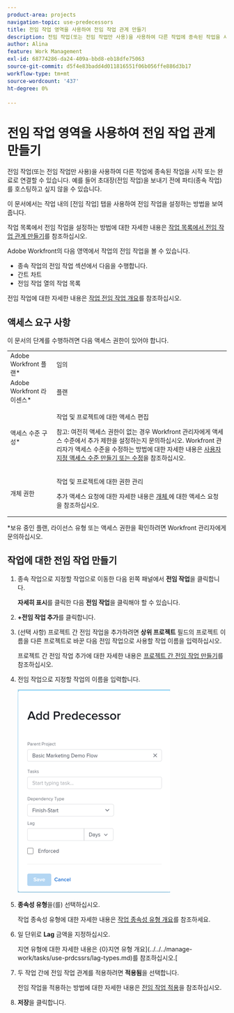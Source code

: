 ```yaml
---
product-area: projects
navigation-topic: use-predecessors
title: 전임 작업 영역을 사용하여 전임 작업 관계 만들기
description: 전임 작업(또는 전임 작업만 사용)을 사용하여 다른 작업에 종속된 작업을 시작 또는 완료로 연결할 수 있습니다. 예를 들어 초대장(전임 작업)을 보내기 전에 파티(종속 작업)를 호스팅하고 싶지 않을 수 있습니다.
author: Alina
feature: Work Management
exl-id: 68774286-da24-409a-bbd8-eb18dfe75063
source-git-commit: d5f4e83badd4d011816551f06b056ffe886d3b17
workflow-type: tm+mt
source-wordcount: '437'
ht-degree: 0%

---
```


# 전임 작업 영역을 사용하여 전임 작업 관계 만들기

전임 작업(또는 전임 작업만 사용)을 사용하여 다른 작업에 종속된 작업을 시작 또는 완료로 연결할 수 있습니다. 예를 들어 초대장(전임 작업)을 보내기 전에 파티(종속 작업)를 호스팅하고 싶지 않을 수 있습니다.

이 문서에서는 작업 내의 [전임 작업] 탭을 사용하여 전임 작업을 설정하는 방법을 보여 줍니다.

작업 목록에서 전임 작업을 설정하는 방법에 대한 자세한 내용은 [작업 목록에서 전임 작업 관계 만들기](../../../manage-work/tasks/use-prdcssrs/create-predecessors-on-task-list.md)를 참조하십시오.

Adobe Workfront의 다음 영역에서 작업의 전임 작업을 볼 수 있습니다.

* 종속 작업의 전임 작업 섹션에서 다음을 수행합니다.
* 간트 차트
* 전임 작업 열의 작업 목록

전임 작업에 대한 자세한 내용은 [작업 전임 작업 개요](../../../manage-work/tasks/use-prdcssrs/predecessors-overview.md)를 참조하십시오.

## 액세스 요구 사항

이 문서의 단계를 수행하려면 다음 액세스 권한이 있어야 합니다.

<table style="table-layout:auto"> 
 <col> 
 <col> 
 <tbody> 
  <tr> 
   <td role="rowheader">Adobe Workfront 플랜*</td> 
   <td> <p>임의</p> </td> 
  </tr> 
  <tr> 
   <td role="rowheader">Adobe Workfront 라이센스*</td> 
   <td> <p>플랜 </p> </td> 
  </tr> 
  <tr> 
   <td role="rowheader">액세스 수준 구성*</td> 
   <td> <p>작업 및 프로젝트에 대한 액세스 편집</p> <p>참고: 여전히 액세스 권한이 없는 경우 Workfront 관리자에게 액세스 수준에서 추가 제한을 설정하는지 문의하십시오. Workfront 관리자가 액세스 수준을 수정하는 방법에 대한 자세한 내용은 <a href="../../../administration-and-setup/add-users/configure-and-grant-access/create-modify-access-levels.md" class="MCXref xref">사용자 지정 액세스 수준 만들기 또는 수정</a>을 참조하십시오.</p> </td> 
  </tr> 
  <tr> 
   <td role="rowheader">개체 권한</td> 
   <td> <p>작업 및 프로젝트에 대한 권한 관리</p> <p>추가 액세스 요청에 대한 자세한 내용은 <a href="../../../workfront-basics/grant-and-request-access-to-objects/request-access.md" class="MCXref xref">개체 </a>에 대한 액세스 요청 을 참조하십시오.</p> </td> 
  </tr> 
 </tbody> 
</table>

&#42;보유 중인 플랜, 라이선스 유형 또는 액세스 권한을 확인하려면 Workfront 관리자에게 문의하십시오.

## 작업에 대한 전임 작업 만들기

1. 종속 작업으로 지정할 작업으로 이동한 다음 왼쪽 패널에서 **전임 작업**&#x200B;을 클릭합니다.

   **자세히 표시**&#x200B;를 클릭한 다음 **전임 작업**&#x200B;을 클릭해야 할 수 있습니다.

1. **+전임 작업 추가**&#x200B;를 클릭합니다.
1. (선택 사항) 프로젝트 간 전임 작업을 추가하려면 **상위 프로젝트** 필드의 프로젝트 이름을 다른 프로젝트로 바꾼 다음 전임 작업으로 사용할 작업 이름을 입력하십시오.

   프로젝트 간 전임 작업 추가에 대한 자세한 내용은 [프로젝트 간 전임 작업 만들기](../../../manage-work/tasks/use-prdcssrs/cross-project-predecessors.md)를 참조하십시오.

1. 전임 작업으로 지정할 작업의 이름을 입력합니다.

   ![](assets/add-predecessor-box-nwe-350x465.png)

1. **종속성 유형**&#x200B;을(를) 선택하십시오.

   작업 종속성 유형에 대한 자세한 내용은 [작업 종속성 유형 개요](../../../manage-work/tasks/use-prdcssrs/task-dependency-types.md)를 참조하세요.

1. 일 단위로 **Lag** 금액을 지정하십시오.

   지연 유형에 대한 자세한 내용은 {&#x200B;0}지연 유형 개요](../../../manage-work/tasks/use-prdcssrs/lag-types.md)를 참조하십시오.[

1. 두 작업 간에 전임 작업 관계를 적용하려면 **적용됨**&#x200B;을 선택합니다.

   전임 작업을 적용하는 방법에 대한 자세한 내용은 [전임 작업 적용](../../../manage-work/tasks/use-prdcssrs/enforced-predecessors.md)을 참조하십시오.

1. **저장**&#x200B;을 클릭합니다.
